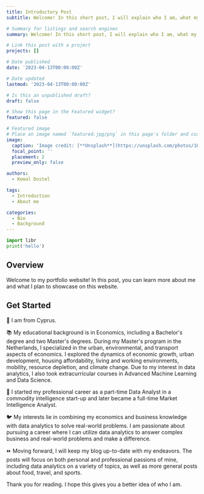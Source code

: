 ```yaml
---
title: Introductory Post
subtitle: Welcome! In this short post, I will explain who I am, what my specialties are, and what I will be writing about. 👋

# Summary for listings and search engines
summary: Welcome! In this short post, I will explain who I am, what my specialties are, and what I will be writing about. 👋

# Link this post with a project
projects: []

# Date published
date: '2023-04-13T00:00:00Z'

# Date updated
lastmod: '2023-04-13T00:00:00Z'

# Is this an unpublished draft?
draft: false

# Show this page in the Featured widget?
featured: false

# Featured image
# Place an image named `featured.jpg/png` in this page's folder and customize its options here.
image:
  caption: 'Image credit: [**Unsplash**](https://unsplash.com/photos/1QCoQKKEq1M)'
  focal_point: ''
  placement: 2
  preview_only: false

authors:
  - Kemal Dostel

tags:
  - Introduction
  - About me

categories:
  - Bio
  - Background
---
```


```python
import libr
print('hello')
```

## Overview

Welcome to my portfolio website! In this post, you can learn more about me and what I plan to showcase on this website.

## Get Started

💒 I am from Cyprus.

📚 My educational background is in Economics, including a Bachelor's degree and two Master's degrees. During my Master's program in the Netherlands, I specialized in the urban, environmental, and transport aspects of economics. I explored the dynamics of economic growth, urban development, housing affordability, living and working environments, mobility, resource depletion, and climate change. Due to my interest in data analytics, I also took extracurricular courses in Advanced Machine Learning and Data Science.

💬 I started my professional career as a part-time Data Analyst in a commodity intelligence start-up and later became a full-time Market Intelligence Analyst.

🐦 My interests lie in combining my economics and business knowledge with data analytics to solve real-world problems. I am passionate about pursuing a career where I can utilize data analytics to answer complex business and real-world problems and make a difference.

⏩ Moving forward, I will keep my blog up-to-date with my endeavors. The posts will focus on both personal and professional passions of mine, including data analytics on a variety of topics, as well as more general posts about food, travel, and sports.

Thank you for reading. I hope this gives you a better idea of who I am.